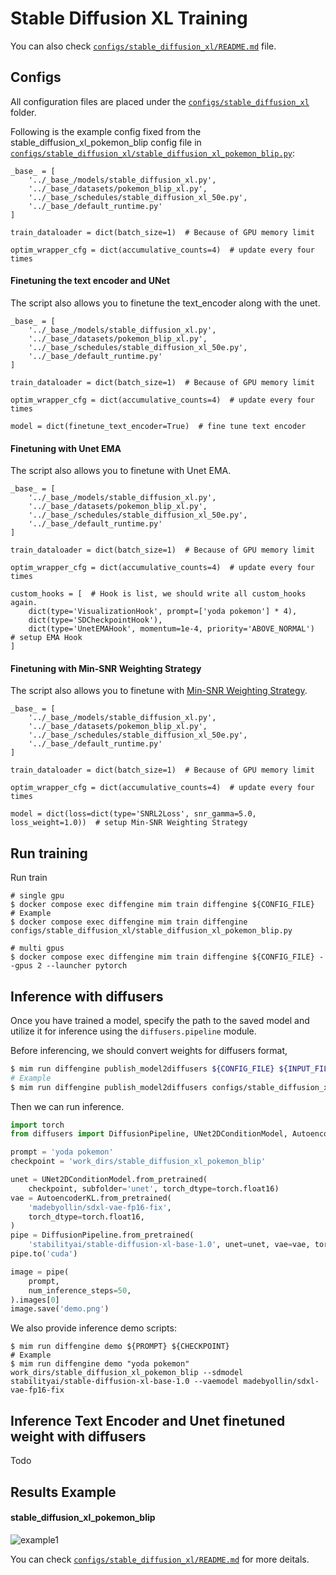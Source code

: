 # Stable Diffusion XL Training

You can also check [`configs/stable_diffusion_xl/README.md`](../../../configs/stable_diffusion_xl/README.md) file.

## Configs

All configuration files are placed under the [`configs/stable_diffusion_xl`](../../../configs/stable_diffusion_xl/) folder.

Following is the example config fixed from the stable_diffusion_xl_pokemon_blip config file in [`configs/stable_diffusion_xl/stable_diffusion_xl_pokemon_blip.py`](../../../configs/stable_diffusion_xl/stable_diffusion_xl_pokemon_blip.py):

```
_base_ = [
    '../_base_/models/stable_diffusion_xl.py',
    '../_base_/datasets/pokemon_blip_xl.py',
    '../_base_/schedules/stable_diffusion_xl_50e.py',
    '../_base_/default_runtime.py'
]

train_dataloader = dict(batch_size=1)  # Because of GPU memory limit

optim_wrapper_cfg = dict(accumulative_counts=4)  # update every four times
```

#### Finetuning the text encoder and UNet

The script also allows you to finetune the text_encoder along with the unet.

```
_base_ = [
    '../_base_/models/stable_diffusion_xl.py',
    '../_base_/datasets/pokemon_blip_xl.py',
    '../_base_/schedules/stable_diffusion_xl_50e.py',
    '../_base_/default_runtime.py'
]

train_dataloader = dict(batch_size=1)  # Because of GPU memory limit

optim_wrapper_cfg = dict(accumulative_counts=4)  # update every four times

model = dict(finetune_text_encoder=True)  # fine tune text encoder
```

#### Finetuning with Unet EMA

The script also allows you to finetune with Unet EMA.

```
_base_ = [
    '../_base_/models/stable_diffusion_xl.py',
    '../_base_/datasets/pokemon_blip_xl.py',
    '../_base_/schedules/stable_diffusion_xl_50e.py',
    '../_base_/default_runtime.py'
]

train_dataloader = dict(batch_size=1)  # Because of GPU memory limit

optim_wrapper_cfg = dict(accumulative_counts=4)  # update every four times

custom_hooks = [  # Hook is list, we should write all custom_hooks again.
    dict(type='VisualizationHook', prompt=['yoda pokemon'] * 4),
    dict(type='SDCheckpointHook'),
    dict(type='UnetEMAHook', momentum=1e-4, priority='ABOVE_NORMAL')  # setup EMA Hook
]
```

#### Finetuning with Min-SNR Weighting Strategy

The script also allows you to finetune with [Min-SNR Weighting Strategy](https://arxiv.org/abs/2303.09556).

```
_base_ = [
    '../_base_/models/stable_diffusion_xl.py',
    '../_base_/datasets/pokemon_blip_xl.py',
    '../_base_/schedules/stable_diffusion_xl_50e.py',
    '../_base_/default_runtime.py'
]

train_dataloader = dict(batch_size=1)  # Because of GPU memory limit

optim_wrapper_cfg = dict(accumulative_counts=4)  # update every four times

model = dict(loss=dict(type='SNRL2Loss', snr_gamma=5.0, loss_weight=1.0))  # setup Min-SNR Weighting Strategy
```

## Run training

Run train

```
# single gpu
$ docker compose exec diffengine mim train diffengine ${CONFIG_FILE}
# Example
$ docker compose exec diffengine mim train diffengine configs/stable_diffusion_xl/stable_diffusion_xl_pokemon_blip.py

# multi gpus
$ docker compose exec diffengine mim train diffengine ${CONFIG_FILE} --gpus 2 --launcher pytorch
```

## Inference with diffusers

Once you have trained a model, specify the path to the saved model and utilize it for inference using the `diffusers.pipeline` module.

Before inferencing, we should convert weights for diffusers format,

```bash
$ mim run diffengine publish_model2diffusers ${CONFIG_FILE} ${INPUT_FILENAME} ${OUTPUT_DIR} --save-keys ${SAVE_KEYS}
# Example
$ mim run diffengine publish_model2diffusers configs/stable_diffusion_xl/stable_diffusion_xl_pokemon_blip.py work_dirs/stable_diffusion_xl_pokemon_blip/epoch_50.pth work_dirs/stable_diffusion_xl_pokemon_blip --save-keys unet
```

Then we can run inference.

```py
import torch
from diffusers import DiffusionPipeline, UNet2DConditionModel, AutoencoderKL

prompt = 'yoda pokemon'
checkpoint = 'work_dirs/stable_diffusion_xl_pokemon_blip'

unet = UNet2DConditionModel.from_pretrained(
    checkpoint, subfolder='unet', torch_dtype=torch.float16)
vae = AutoencoderKL.from_pretrained(
    'madebyollin/sdxl-vae-fp16-fix',
    torch_dtype=torch.float16,
)
pipe = DiffusionPipeline.from_pretrained(
    'stabilityai/stable-diffusion-xl-base-1.0', unet=unet, vae=vae, torch_dtype=torch.float16)
pipe.to('cuda')

image = pipe(
    prompt,
    num_inference_steps=50,
).images[0]
image.save('demo.png')
```

We also provide inference demo scripts:

```
$ mim run diffengine demo ${PROMPT} ${CHECKPOINT}
# Example
$ mim run diffengine demo "yoda pokemon" work_dirs/stable_diffusion_xl_pokemon_blip --sdmodel stabilityai/stable-diffusion-xl-base-1.0 --vaemodel madebyollin/sdxl-vae-fp16-fix
```

## Inference Text Encoder and Unet finetuned weight with diffusers

Todo

## Results Example

#### stable_diffusion_xl_pokemon_blip

![example1](https://github.com/okotaku/diffengine/assets/24734142/dd04fb22-64fb-4c4f-8164-b8391d94abab)

You can check [`configs/stable_diffusion_xl/README.md`](../../../configs/stable_diffusion_xl/README.md#results-example) for more deitals.
